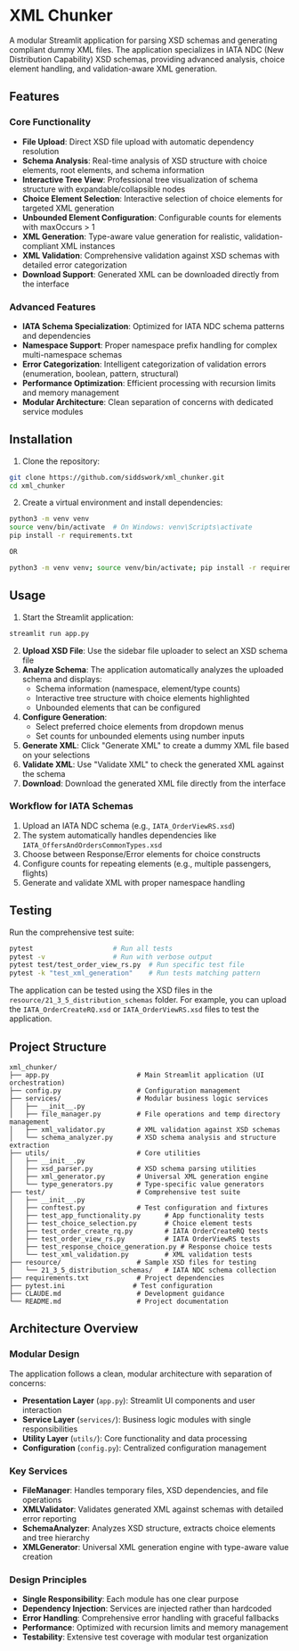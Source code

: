 # XML Chunker

A modular Streamlit application for parsing XSD schemas and generating compliant dummy XML files. The application specializes in IATA NDC (New Distribution Capability) XSD schemas, providing advanced analysis, choice element handling, and validation-aware XML generation.

## Features

### Core Functionality
- **File Upload**: Direct XSD file upload with automatic dependency resolution
- **Schema Analysis**: Real-time analysis of XSD structure with choice elements, root elements, and schema information
- **Interactive Tree View**: Professional tree visualization of schema structure with expandable/collapsible nodes
- **Choice Element Selection**: Interactive selection of choice elements for targeted XML generation
- **Unbounded Element Configuration**: Configurable counts for elements with maxOccurs > 1
- **XML Generation**: Type-aware value generation for realistic, validation-compliant XML instances
- **XML Validation**: Comprehensive validation against XSD schemas with detailed error categorization
- **Download Support**: Generated XML can be downloaded directly from the interface

### Advanced Features
- **IATA Schema Specialization**: Optimized for IATA NDC schema patterns and dependencies
- **Namespace Support**: Proper namespace prefix handling for complex multi-namespace schemas
- **Error Categorization**: Intelligent categorization of validation errors (enumeration, boolean, pattern, structural)
- **Performance Optimization**: Efficient processing with recursion limits and memory management
- **Modular Architecture**: Clean separation of concerns with dedicated service modules

## Installation

1. Clone the repository:
```bash
git clone https://github.com/siddswork/xml_chunker.git
cd xml_chunker
```

2. Create a virtual environment and install dependencies:
```bash
python3 -m venv venv
source venv/bin/activate  # On Windows: venv\Scripts\activate
pip install -r requirements.txt

OR

python3 -m venv venv; source venv/bin/activate; pip install -r requirements.txt
```

## Usage

1. Start the Streamlit application:
```bash
streamlit run app.py
```

2. **Upload XSD File**: Use the sidebar file uploader to select an XSD schema file
3. **Analyze Schema**: The application automatically analyzes the uploaded schema and displays:
   - Schema information (namespace, element/type counts)
   - Interactive tree structure with choice elements highlighted
   - Unbounded elements that can be configured
4. **Configure Generation**:
   - Select preferred choice elements from dropdown menus
   - Set counts for unbounded elements using number inputs
5. **Generate XML**: Click "Generate XML" to create a dummy XML file based on your selections
6. **Validate XML**: Use "Validate XML" to check the generated XML against the schema
7. **Download**: Download the generated XML file directly from the interface

### Workflow for IATA Schemas
1. Upload an IATA NDC schema (e.g., `IATA_OrderViewRS.xsd`)
2. The system automatically handles dependencies like `IATA_OffersAndOrdersCommonTypes.xsd`
3. Choose between Response/Error elements for choice constructs
4. Configure counts for repeating elements (e.g., multiple passengers, flights)
5. Generate and validate XML with proper namespace handling

## Testing

Run the comprehensive test suite:
```bash
pytest                    # Run all tests
pytest -v                 # Run with verbose output
pytest test/test_order_view_rs.py  # Run specific test file
pytest -k "test_xml_generation"    # Run tests matching pattern
```

The application can be tested using the XSD files in the `resource/21_3_5_distribution_schemas` folder. 
For example, you can upload the `IATA_OrderCreateRQ.xsd` or `IATA_OrderViewRS.xsd` files to test the application.

## Project Structure

```
xml_chunker/
├── app.py                      # Main Streamlit application (UI orchestration)
├── config.py                   # Configuration management
├── services/                   # Modular business logic services
│   ├── __init__.py
│   ├── file_manager.py         # File operations and temp directory management
│   ├── xml_validator.py        # XML validation against XSD schemas
│   └── schema_analyzer.py      # XSD schema analysis and structure extraction
├── utils/                      # Core utilities
│   ├── __init__.py
│   ├── xsd_parser.py           # XSD schema parsing utilities
│   ├── xml_generator.py        # Universal XML generation engine
│   └── type_generators.py      # Type-specific value generators
├── test/                       # Comprehensive test suite
│   ├── __init__.py
│   ├── conftest.py             # Test configuration and fixtures
│   ├── test_app_functionality.py      # App functionality tests
│   ├── test_choice_selection.py       # Choice element tests
│   ├── test_order_create_rq.py        # IATA OrderCreateRQ tests
│   ├── test_order_view_rs.py          # IATA OrderViewRS tests
│   ├── test_response_choice_generation.py # Response choice tests
│   └── test_xml_validation.py         # XML validation tests
├── resource/                   # Sample XSD files for testing
│   └── 21_3_5_distribution_schemas/   # IATA NDC schema collection
├── requirements.txt            # Project dependencies
├── pytest.ini                 # Test configuration
├── CLAUDE.md                   # Development guidance
└── README.md                   # Project documentation
```

## Architecture Overview

### Modular Design
The application follows a clean, modular architecture with separation of concerns:

- **Presentation Layer** (`app.py`): Streamlit UI components and user interaction
- **Service Layer** (`services/`): Business logic modules with single responsibilities
- **Utility Layer** (`utils/`): Core functionality and data processing
- **Configuration** (`config.py`): Centralized configuration management

### Key Services
- **FileManager**: Handles temporary files, XSD dependencies, and file operations
- **XMLValidator**: Validates generated XML against schemas with detailed error reporting
- **SchemaAnalyzer**: Analyzes XSD structure, extracts choice elements and tree hierarchy
- **XMLGenerator**: Universal XML generation engine with type-aware value creation

### Design Principles
- **Single Responsibility**: Each module has one clear purpose
- **Dependency Injection**: Services are injected rather than hardcoded
- **Error Handling**: Comprehensive error handling with graceful fallbacks
- **Performance**: Optimized with recursion limits and memory management
- **Testability**: Extensive test coverage with modular test organization
